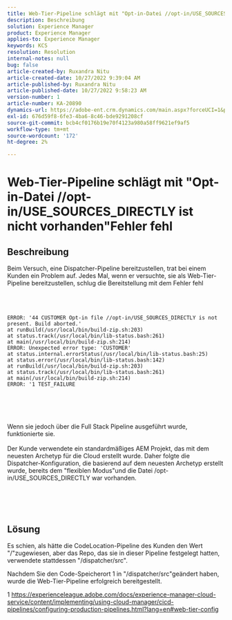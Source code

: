 ```yaml
---
title: Web-Tier-Pipeline schlägt mit "Opt-in-Datei //opt-in/USE_SOURCES_DIRECTLY ist nicht vorhanden"Fehler fehl
description: Beschreibung
solution: Experience Manager
product: Experience Manager
applies-to: Experience Manager
keywords: KCS
resolution: Resolution
internal-notes: null
bug: false
article-created-by: Ruxandra Nitu
article-created-date: 10/27/2022 9:39:04 AM
article-published-by: Ruxandra Nitu
article-published-date: 10/27/2022 9:58:23 AM
version-number: 1
article-number: KA-20890
dynamics-url: https://adobe-ent.crm.dynamics.com/main.aspx?forceUCI=1&pagetype=entityrecord&etn=knowledgearticle&id=40255430-db55-ed11-bba2-6045bd006239
exl-id: 676d59f8-6fe3-4ba6-8c46-bde9291208cf
source-git-commit: bcb4cf0176b19e70f4123a980a58ff9621ef9af5
workflow-type: tm+mt
source-wordcount: '172'
ht-degree: 2%

---
```


# Web-Tier-Pipeline schlägt mit &quot;Opt-in-Datei //opt-in/USE_SOURCES_DIRECTLY ist nicht vorhanden&quot;Fehler fehl

## Beschreibung

Beim Versuch, eine Dispatcher-Pipeline bereitzustellen, trat bei einem Kunden ein Problem auf. Jedes Mal, wenn er versuchte, sie als Web-Tier-Pipeline bereitzustellen, schlug die Bereitstellung mit dem Fehler fehl<br><br> <br><br>

```
ERROR: '44 CUSTOMER Opt-in file //opt-in/USE_SOURCES_DIRECTLY is not present. Build aborted.'
at runBuild(/usr/local/bin/build-zip.sh:203)
at status.track(/usr/local/bin/lib-status.bash:261)
at main(/usr/local/bin/build-zip.sh:214)
ERROR: Unexpected error type: 'CUSTOMER'
at status.internal.errorStatus(/usr/local/bin/lib-status.bash:25)
at status.error(/usr/local/bin/lib-status.bash:142)
at runBuild(/usr/local/bin/build-zip.sh:203)
at status.track(/usr/local/bin/lib-status.bash:261)
at main(/usr/local/bin/build-zip.sh:214)
ERROR: '1 TEST_FAILURE
```

<br><br> <br><br>Wenn sie jedoch über die Full Stack Pipeline ausgeführt wurde, funktionierte sie.<br><br>Der Kunde verwendete ein standardmäßiges AEM Projekt, das mit dem neuesten Archetyp für die Cloud erstellt wurde. Daher folgte die Dispatcher-Konfiguration, die basierend auf dem neuesten Archetyp erstellt wurde, bereits dem &quot;flexiblen Modus&quot;und die Datei /opt-in/USE_SOURCES_DIRECTLY war vorhanden.<br><br> <br><br> 

## Lösung


Es schien, als hätte die CodeLocation-Pipeline des Kunden den Wert &quot;/&quot;zugewiesen, aber das Repo, das sie in dieser Pipeline festgelegt hatten, verwendete stattdessen &quot;/dispatcher/src&quot;.

Nachdem Sie den Code-Speicherort 1 in &quot;/dispatcher/src&quot;geändert haben, wurde die Web-Tier-Pipeline erfolgreich bereitgestellt.



1 https://experienceleague.adobe.com/docs/experience-manager-cloud-service/content/implementing/using-cloud-manager/cicd-pipelines/configuring-production-pipelines.html?lang=en#web-tier-config

